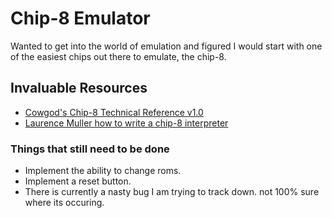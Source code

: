 Chip-8 Emulator
====================

Wanted to get into the world of emulation and figured I would start with one of the easiest chips out there to emulate, the chip-8.


Invaluable Resources
-----------------------

-	[Cowgod's Chip-8 Technical Reference v1.0](http://devernay.free.fr/hacks/chip8/C8TECH10.HTM)
-	[Laurence Muller how to write a chip-8 interpreter](http://www.multigesture.net/articles/how-to-write-an-emulator-chip-8-interpreter/)


### Things that still need to be done

- 	Implement the ability to change roms.
-	Implement a reset button.
-   There is currently a nasty bug I am trying to track down. not 100% sure where its occuring.

